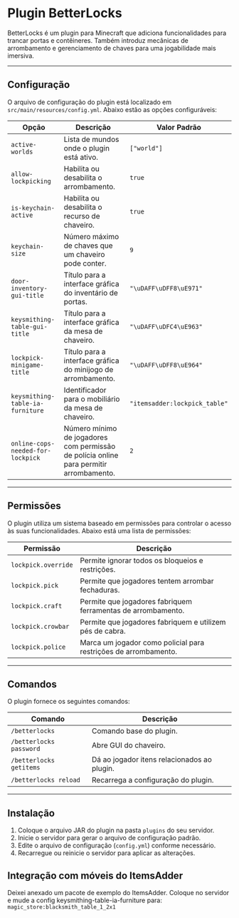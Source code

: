 # Plugin BetterLocks

BetterLocks é um plugin para Minecraft que adiciona funcionalidades para trancar portas e contêineres. Também introduz mecânicas de arrombamento e gerenciamento de chaves para uma jogabilidade mais imersiva.

---

## Configuração

O arquivo de configuração do plugin está localizado em `src/main/resources/config.yml`. Abaixo estão as opções configuráveis:

| Opção                          | Descrição                                                                 | Valor Padrão |
|--------------------------------|---------------------------------------------------------------------------|--------------|
| `active-worlds`                | Lista de mundos onde o plugin está ativo.                                | `["world"]`  |
| `allow-lockpicking`            | Habilita ou desabilita o arrombamento.                                   | `true`       |
| `is-keychain-active`           | Habilita ou desabilita o recurso de chaveiro.                            | `true`       |
| `keychain-size`                | Número máximo de chaves que um chaveiro pode conter.                     | `9`          |
| `door-inventory-gui-title`     | Título para a interface gráfica do inventário de portas.                 | `"\uDAFF\uDFF8\uE971"` |
| `keysmithing-table-gui-title`  | Título para a interface gráfica da mesa de chaveiro.                     | `"\uDAFF\uDFC4\uE963"` |
| `lockpick-minigame-title`      | Título para a interface gráfica do minijogo de arrombamento.             | `"\uDAFF\uDFF8\uE964"` |
| `keysmithing-table-ia-furniture`           | Identificador para o mobiliário da mesa de chaveiro.                     | `"itemsadder:lockpick_table"` |
| `online-cops-needed-for-lockpick` | Número mínimo de jogadores com permissão de polícia online para permitir arrombamento. | `2` |

---

## Permissões

O plugin utiliza um sistema baseado em permissões para controlar o acesso às suas funcionalidades. Abaixo está uma lista de permissões:

| Permissão               | Descrição                                                                 |
|-------------------------|-------------------------------------------------------------------------|
| `lockpick.override`     | Permite ignorar todos os bloqueios e restrições.                       |
| `lockpick.pick`         | Permite que jogadores tentem arrombar fechaduras.                      |
| `lockpick.craft`        | Permite que jogadores fabriquem ferramentas de arrombamento.           |
| `lockpick.crowbar`      | Permite que jogadores fabriquem e utilizem pés de cabra.               |
| `lockpick.police`       | Marca um jogador como policial para restrições de arrombamento.        |

---

## Comandos

O plugin fornece os seguintes comandos:

| Comando                  | Descrição                                                                 |
|--------------------------|-------------------------------------------------------------------------|
| `/betterlocks`           | Comando base do plugin. |
| `/betterlocks password`  | Abre GUI do chaveiro. |
| `/betterlocks getitems`  | Dá ao jogador itens relacionados ao plugin. |
| `/betterlocks reload`    | Recarrega a configuração do plugin.                                     |

---

## Instalação

1. Coloque o arquivo JAR do plugin na pasta `plugins` do seu servidor.
2. Inicie o servidor para gerar o arquivo de configuração padrão.
3. Edite o arquivo de configuração (`config.yml`) conforme necessário.
4. Recarregue ou reinicie o servidor para aplicar as alterações.

## Integração com móveis do ItemsAdder

Deixei anexado um pacote de exemplo do ItemsAdder.
Coloque no servidor e mude a config keysmithing-table-ia-furniture para: `magic_store:blacksmith_table_1_2x1`
